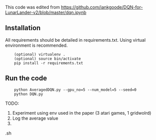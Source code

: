 

This code was edited from https://github.com/iankgoode/DQN-for-LunarLander-v2/blob/master/dqn.ipynb


## Installation
All requirements should be detailed in requirements.txt. Using virtual environment is recommended.
```
    (optional) virtualenv .
    (optional) source bin/activate
    pip install -r requirements.txt
```

## Run the code
```
    python AveragedDQN.py --gpu_no=5 --num_model=5 --seed=0
    python DQN.py
```
TODO:
1. Experiment using env used in the paper (3 atari games, 1 gridwolrd)
2. Log the average value
3. 

.sh


